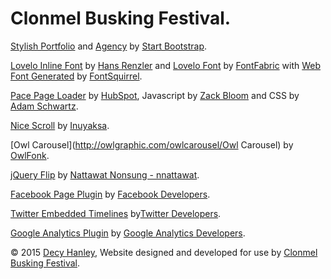 # Clonmel Busking Festival.

[Stylish Portfolio](http://startbootstrap.com/template-overviews/stylish-portfolio/) and [Agency](http://startbootstrap.com/template-overviews/agency/) by [Start Bootstrap](http://startbootstrap.com/).

[Lovelo Inline Font](https://www.behance.net/gallery/6787299/Lovelo-Inline-Font) by [Hans Renzler](https://www.behance.net/renzler) and [Lovelo Font](http://fontfabric.com/lovelo-font/) by [FontFabric](http://www.fontfabric.com/) with [Web Font Generated](http://www.fontsquirrel.com/tools/webfont-generator) by [FontSquirrel](http://www.fontsquirrel.com/).

[Pace Page Loader](http://github.hubspot.com/pace/docs/welcome/) by [HubSpot](https://github.com/HubSpot), Javascript by [Zack Bloom](https://github.com/zackbloom) and CSS by [Adam Schwartz](https://github.com/adamschwartz).

[Nice Scroll](http://nicescroll.areaaperta.com/) by [Inuyaksa](https://github.com/inuyaksa/jquery.nicescroll).

[Owl Carousel](http://owlgraphic.com/owlcarousel/Owl Carousel) by [OwlFonk](https://github.com/OwlFonk/OwlCarousel).

[jQuery Flip](http://nnattawat.github.io/flip/) by [Nattawat Nonsung - nnattawat](https://github.com/nnattawat).

[Facebook Page Plugin](https://developers.facebook.com/docs/plugins/page-plugin/) by [Facebook Developers](https://developers.facebook.com/).

[Twitter Embedded Timelines](https://dev.twitter.com/web/embedded-timelines) by[Twitter Developers](https://dev.twitter.com/).

[Google Analytics Plugin](https://developers.google.com/analytics/devguides/collection/analyticsjs/) by [Google Analytics Developers](https://developers.google.com/analytics/?hl=en).

© 2015 [Decy Hanley](http://decyhanley.github.io/), Website designed and developed for use by [Clonmel Busking Festival](http://www.clonmelbuskingfestival.com/).
